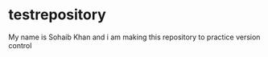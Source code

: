# testrepository
My name is Sohaib Khan and i am making this repository to practice version control
